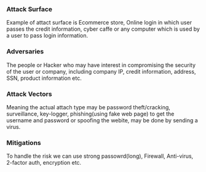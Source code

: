 ### Attack Surface

Example of attact surface is Ecommerce store, Online login in which user passes the credit information, cyber caffe or any computer which is used by a user to pass login information.

### Adversaries

The people or Hacker who may have interest in compromising the security of the user or company, including company IP, credit information, address, SSN, product information etc.

### Attack Vectors

Meaning the actual attach type may be password theft/cracking, surveillance, key-logger, phishing(using fake web page) to get the username and password or spoofing the webite, may be done by sending a virus.

### Mitigations

To handle the risk we can use  strong passowrd(long), Firewall, Anti-virus, 2-factor auth, encryption etc.